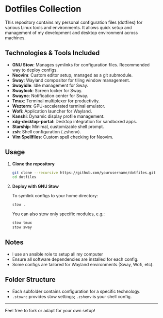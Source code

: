 # Dotfiles Collection

This repository contains my personal configuration files (dotfiles) for various Linux tools and environments. It allows quick setup and management of my development and desktop environment across machines.

## Technologies & Tools Included

- **GNU Stow**: Manages symlinks for configuration files. Recommended way to deploy configs.
- **Neovim**: Custom editor setup, managed as a git submodule.
- **Sway**: Wayland compositor for tiling window management.
- **Swayidle**: Idle management for Sway.
- **Swaylock**: Screen locker for Sway.
- **Swaync**: Notification center for Sway.
- **Tmux**: Terminal multiplexer for productivity.
- **Wezterm**: GPU-accelerated terminal emulator.
- **Wofi**: Application launcher for Wayland.
- **Kanshi**: Dynamic display profile management.
- **xdg-desktop-portal**: Desktop integration for sandboxed apps.
- **Starship**: Minimal, customizable shell prompt.
- **zsh**: Shell configuration (.zshenv).
- **Vim Spellfiles**: Custom spell checking for Neovim.

## Usage

1. **Clone the repository**

   ```sh
   git clone --recursive https://github.com/yourusername/dotfiles.git
   cd dotfiles
   ```

2. **Deploy with GNU Stow**

   To symlink configs to your home directory:
   ```sh
   stow .
   ```
   You can also stow only specific modules, e.g.:
   ```sh
   stow tmux
   stow sway
   ```

## Notes
- I use an ansible role to setup all my computer
- Ensure all software dependencies are installed for each config.
- Some configs are tailored for Wayland environments (Sway, Wofi, etc).

## Folder Structure
- Each subfolder contains configuration for a specific technology.
- `.stowrc` provides stow settings; `.zshenv` is your shell config.

---

Feel free to fork or adapt for your own setup!
